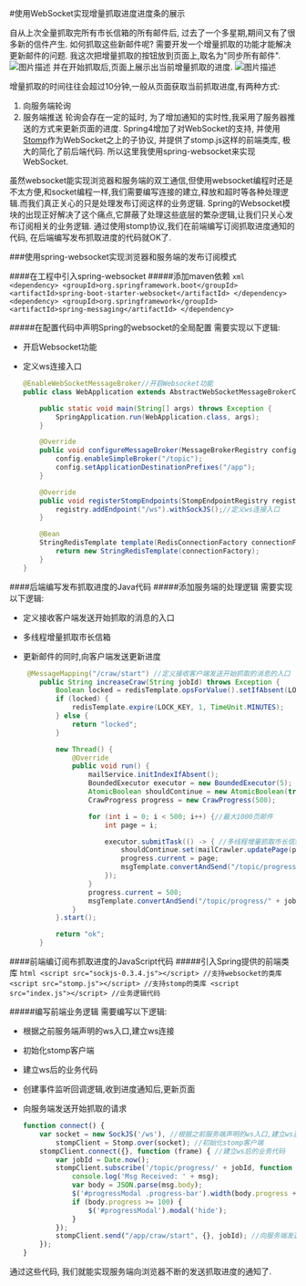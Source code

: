 #使用WebSocket实现增量抓取进度进度条的展示

自从上次全量抓取完所有市长信箱的所有邮件后, 过去了一个多星期,期间又有了很多新的信件产生. 如何抓取这些新邮件呢? 需要开发一个增量抓取的功能才能解决更新邮件的问题. 
我这次把增量抓取的按钮放到页面上,取名为"同步所有邮件".
![图片描述][1]
并在开始抓取后,页面上展示出当前增量抓取的进度.
![图片描述][2]

增量抓取的时间往往会超过10分钟,一般从页面获取当前抓取进度,有两种方式:
 1. 向服务端轮询
 2. 服务端推送
轮询会存在一定的延时, 为了增加通知的实时性,我采用了服务器推送的方式来更新页面的进度. 
Spring4增加了对WebSocket的支持, 并使用[Stomp][3]作为WebSocket之上的子协议, 并提供了stomp.js这样的前端类库, 极大的简化了前后端代码. 所以这里我使用spring-websocket来实现WebSocket. 

虽然websocket能实现浏览器和服务端的双工通信,但使用websocket编程时还是不太方便,和socket编程一样,我们需要编写连接的建立,释放和超时等各种处理逻辑.而我们真正关心的只是处理发布订阅这样的业务逻辑. Spring的Websocket模块的出现正好解决了这个痛点,它屏蔽了处理这些底层的繁杂逻辑,让我们只关心发布订阅相关的业务逻辑.
通过使用stomp协议,我们在前端编写订阅抓取进度通知的代码, 在后端编写发布抓取进度的代码就OK了.

###使用spring-websocket实现浏览器和服务端的发布订阅模式

####在工程中引入spring-websocket
#####添加maven依赖
    ```xml
    <dependency>
        <groupId>org.springframework.boot</groupId>
        <artifactId>spring-boot-starter-websocket</artifactId>
    </dependency>
    <dependency>
        <groupId>org.springframework</groupId>
        <artifactId>spring-messaging</artifactId>
    </dependency>
    ```

#####在配置代码中声明Spring的websocket的全局配置
需要实现以下逻辑:
 - 开启Websocket功能
 - 定义ws连接入口

    ```java
    @EnableWebSocketMessageBroker//开启Websocket功能
    public class WebApplication extends AbstractWebSocketMessageBrokerConfigurer {
    
        public static void main(String[] args) throws Exception {
            SpringApplication.run(WebApplication.class, args);
        }
    
        @Override
        public void configureMessageBroker(MessageBrokerRegistry config) {
            config.enableSimpleBroker("/topic");
            config.setApplicationDestinationPrefixes("/app");
        }
    
        @Override
        public void registerStompEndpoints(StompEndpointRegistry registry) {
            registry.addEndpoint("/ws").withSockJS();//定义ws连接入口
        }
    
        @Bean
        StringRedisTemplate template(RedisConnectionFactory connectionFactory) {
            return new StringRedisTemplate(connectionFactory);
        }
    }
    ```

####后端编写发布抓取进度的Java代码
#####添加服务端的处理逻辑
需要实现以下逻辑:
 - 定义接收客户端发送开始抓取的消息的入口
 - 多线程增量抓取市长信箱
 - 更新邮件的同时,向客户端发送更新进度

    ```java
     @MessageMapping("/craw/start") //定义接收客户端发送开始抓取的消息的入口
        public String increaseCraw(String jobId) throws Exception {
            Boolean locked = redisTemplate.opsForValue().setIfAbsent(LOCK_KEY, "1");
            if (locked) {
                redisTemplate.expire(LOCK_KEY, 1, TimeUnit.MINUTES);
            } else {
                return "locked";
            }
    
            new Thread() {
                @Override
                public void run() {
                    mailService.initIndexIfAbsent();
                    BoundedExecutor executor = new BoundedExecutor(5);
                    AtomicBoolean shouldContinue = new AtomicBoolean(true);
                    CrawProgress progress = new CrawProgress(500);
    
                    for (int i = 0; i < 500; i++) {//最大1000页邮件
                        int page = i;
    
                        executor.submitTask(() -> { //多线程增量抓取市长信箱
                            shouldContinue.set(mailCrawler.updatePage(page + 1));
                            progress.current = page;
                            msgTemplate.convertAndSend("/topic/progress/" + jobId, progress); //向客户端发送更新进度
                        });
                    }
                    progress.current = 500;
                    msgTemplate.convertAndSend("/topic/progress/" + jobId, progress);
                }
            }.start();
    
            return "ok";
        }
    ```

####前端编订阅布抓取进度的JavaScript代码
#####引入Spring提供的前端类库
    ```html
        <script src="sockjs-0.3.4.js"></script> //支持websocket的类库
        <script src="stomp.js"></script> //支持stomp的类库
        <script src="index.js"></script> //业务逻辑代码
    ```
    
#####编写前端业务逻辑
需要编写以下逻辑:
 - 根据之前服务端声明的ws入口,建立ws连接
 - 初始化stomp客户端
 - 建立ws后的业务代码
 - 创建事件监听回调逻辑,收到进度通知后,更新页面
 - 向服务端发送开始抓取的请求

    ```javascript
    function connect() {
        var socket = new SockJS('/ws'), //根据之前服务端声明的ws入口,建立ws连接
            stompClient = Stomp.over(socket); //初始化stomp客户端
        stompClient.connect({}, function (frame) { //建立ws后的业务代码
            var jobId = Date.now();
            stompClient.subscribe('/topic/progress/' + jobId, function (msg) { //创建事件监听回调逻辑,收到进度通知后,更新页面
                console.log('Msg Received: ' + msg);
                var body = JSON.parse(msg.body);
                $('#progressModal .progress-bar').width(body.progress + '%');
                if (body.progress >= 100) {
                    $('#progressModal').modal('hide');
                }
            });
            stompClient.send("/app/craw/start", {}, jobId); //向服务端发送开始抓取的请求
        });
    }
    
    ```

通过这些代码, 我们就能实现服务端向浏览器不断的发送抓取进度的通知了.

 


  [1]: https://sfault-image.b0.upaiyun.com/259/259/2592592253-575fa4bcc0c2b_articlex
  [2]: https://sfault-image.b0.upaiyun.com/131/340/1313400573-575fa50ae710f_articlex
  [3]: http://jmesnil.net/stomp-websocket/doc/
